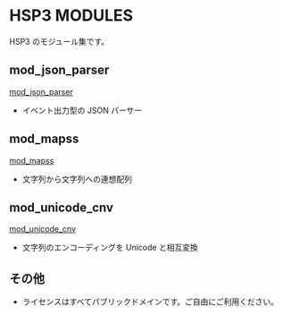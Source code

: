 # HSP3 MODULES

HSP3 のモジュール集です。

## mod_json_parser

[mod_json_parser](./mod_json_parser)

- イベント出力型の JSON パーサー

## mod_mapss

[mod_mapss](./mod_mapss)

- 文字列から文字列への連想配列

## mod_unicode_cnv

[mod_unicode_cnv](./mod_unicode_cnv)

- 文字列のエンコーディングを Unicode と相互変換

## その他

- ライセンスはすべてパブリックドメインです。ご自由にご利用ください。
